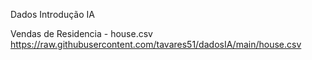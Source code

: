 Dados Introdução IA

Vendas de Residencia - house.csv
https://raw.githubusercontent.com/tavares51/dadosIA/main/house.csv

